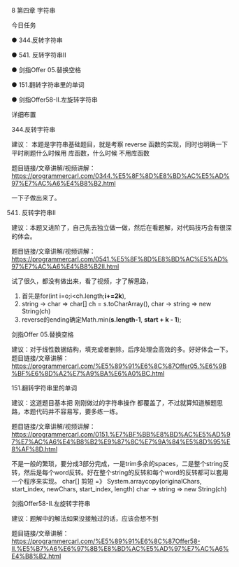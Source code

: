 8 第四章 字符串

 今日任务 

● 344.反转字符串

● 541. 反转字符串II

● 剑指Offer 05.替换空格

● 151.翻转字符串里的单词

● 剑指Offer58-II.左旋转字符串


 详细布置 

 344.反转字符串 

建议： 本题是字符串基础题目，就是考察 reverse 函数的实现，同时也明确一下 平时刷题什么时候用 库函数，什么时候 不用库函数 

题目链接/文章讲解/视频讲解：https://programmercarl.com/0344.%E5%8F%8D%E8%BD%AC%E5%AD%97%E7%AC%A6%E4%B8%B2.html  

一下子做出来了。

 541. 反转字符串II

建议：本题又进阶了，自己先去独立做一做，然后在看题解，对代码技巧会有很深的体会。 

题目链接/文章讲解/视频讲解：https://programmercarl.com/0541.%E5%8F%8D%E8%BD%AC%E5%AD%97%E7%AC%A6%E4%B8%B2II.html  

试了很久，都没有做出来，看了视频，才了解思路，
1. 首先是for(int i=o;i<ch.length;**i+=2k**), 
2. string -> char => char[] ch = s.toCharArray(), char -> string => new String(ch)
3. reverse的ending确定Math.min(**s.length-1**, **start + k - 1**);


 剑指Offer 05.替换空格 

建议：对于线性数据结构，填充或者删除，后序处理会高效的多。好好体会一下。
题目链接/文章讲解：https://programmercarl.com/%E5%89%91%E6%8C%87Offer05.%E6%9B%BF%E6%8D%A2%E7%A9%BA%E6%A0%BC.html  


 151.翻转字符串里的单词 

建议：这道题目基本把 刚刚做过的字符串操作 都覆盖了，不过就算知道解题思路，本题代码并不容易写，要多练一练。 

题目链接/文章讲解/视频讲解：https://programmercarl.com/0151.%E7%BF%BB%E8%BD%AC%E5%AD%97%E7%AC%A6%E4%B8%B2%E9%87%8C%E7%9A%84%E5%8D%95%E8%AF%8D.html 


不是一般的繁琐，要分成3部分完成，一是trim多余的spaces，二是整个string反转，然后是每个word反转。好在整个string的反转和每个word的反转都可以套用一个程序来实现。
char[] 剪短 =》 System.arraycopy(originalChars, start_index, newChars, start_index, length)
char -> string => new String(ch)

 剑指Offer58-II.左旋转字符串 

建议：题解中的解法如果没接触过的话，应该会想不到

题目链接/文章讲解：https://programmercarl.com/%E5%89%91%E6%8C%87Offer58-II.%E5%B7%A6%E6%97%8B%E8%BD%AC%E5%AD%97%E7%AC%A6%E4%B8%B2.html  

